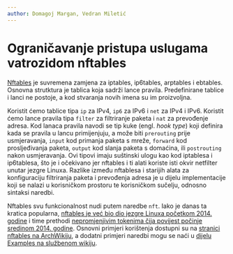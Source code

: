 ```yaml
---
author: Domagoj Margan, Vedran Miletić
---
```


# Ograničavanje pristupa uslugama vatrozidom nftables

[Nftables](https://netfilter.org/projects/nftables/) je suvremena zamjena za iptables, ip6tables, arptables i ebtables. Osnovna strutktura je tablica koja sadrži lance pravila. Predefinirane tablice i lanci ne postoje, a kod stvaranja novih imena su im proizvoljna.

Koristit ćemo tablice tipa `ip` za IPv4, `ip6` za IPv6 i `net` za IPv4 i IPv6. Koristit ćemo lance pravila tipa `filter` za filtriranje paketa i `nat` za prevođenje adresa. Kod lanaca pravila navodi se tip kuke (engl. *hook type*) koji definira kada se pravila u lancu primijenjuju, a može biti `prerouting` prije usmjeravanja, `input` kod primanja paketa s mreže, `forward` kod prosljeđivanja paketa, `output` kod slanja paketa s domaćina, ili `postrouting` nakon usmjeravanja. Ovi tipovi imaju suštinski ulogu kao kod iptablesa i ip6tablesa, što je i očekivano jer nftables i ti alati koriste isti okvir netfilter unutar jezgre Linuxa. Razlike između nftablesa i starijih alata za konfiguraciju filtriranja paketa i prevođenja adresa je u dijelu implementacije koji se nalazi u korisničkom prostoru te korisničkom sučelju, odnosno sintaksi naredbi.

Nftables svu funkcionalnost nudi putem naredbe `nft`. Iako je danas ta kratica popularna, [nftables je već bio dio jezgre Linuxa početkom 2014. godine](https://kernelnewbies.org/Linux_3.13#nftables.2C_the_successor_of_iptables) i time prethodi [nepromjenjivim tokenima čija povijest počinje sredinom 2014. godine](https://en.wikipedia.org/wiki/Non-fungible_token#History). Osnovni primjeri korištenja dostupni su na [stranici nftables na ArchWikiju](https://wiki.archlinux.org/title/Nftables), a dodatni primjeri naredbi mogu se naći u [dijelu Examples na službenom wikiju](https://wiki.nftables.org/wiki-nftables/index.php/Main_Page#Examples).
